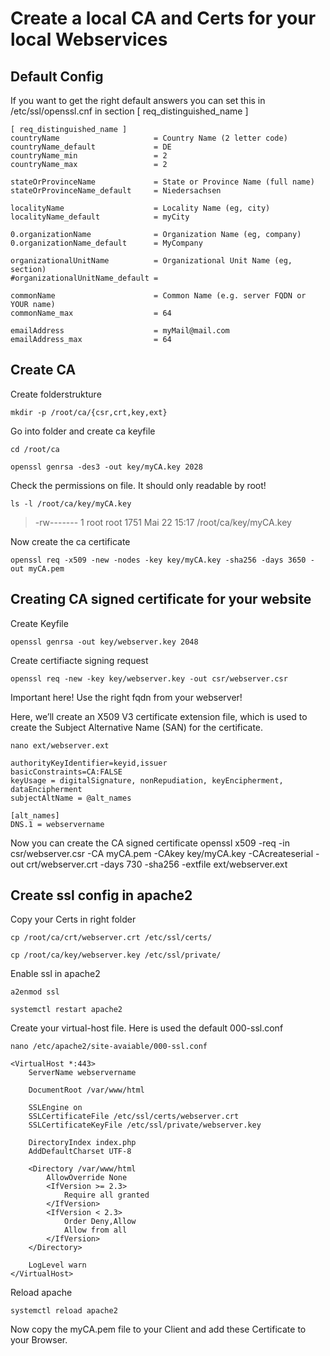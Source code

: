 # Create a local CA and Certs for your local Webservices

## Default Config

If you want to get the right default answers you can set this in
/etc/ssl/openssl.cnf in section [ req_distinguished_name ]

```
[ req_distinguished_name ]
countryName                     = Country Name (2 letter code)
countryName_default             = DE
countryName_min                 = 2
countryName_max                 = 2

stateOrProvinceName             = State or Province Name (full name)
stateOrProvinceName_default     = Niedersachsen

localityName                    = Locality Name (eg, city)
localityName_default            = myCity

0.organizationName              = Organization Name (eg, company)
0.organizationName_default      = MyCompany

organizationalUnitName          = Organizational Unit Name (eg, section)
#organizationalUnitName_default =

commonName                      = Common Name (e.g. server FQDN or YOUR name)
commonName_max                  = 64

emailAddress                    = myMail@mail.com
emailAddress_max                = 64
```

## Create CA

Create folderstrukture

```
mkdir -p /root/ca/{csr,crt,key,ext}
```

Go into folder and create ca keyfile

```
cd /root/ca
```

```
openssl genrsa -des3 -out key/myCA.key 2028
```

Check the permissions on file. It should only readable by root!

```
ls -l /root/ca/key/myCA.key
```
> -rw------- 1 root root 1751 Mai 22 15:17 /root/ca/key/myCA.key


Now create the ca certificate

```
openssl req -x509 -new -nodes -key key/myCA.key -sha256 -days 3650 -out myCA.pem
```

## Creating CA signed certificate for your website

Create Keyfile
```
openssl genrsa -out key/webserver.key 2048
```

Create certifiacte signing request
```
openssl req -new -key key/webserver.key -out csr/webserver.csr
```
Important here! Use the right fqdn from your webserver!

Here, we’ll create an X509 V3 certificate extension file, which is used to create the Subject Alternative Name (SAN) for the certificate.
```
nano ext/webserver.ext
```
```
authorityKeyIdentifier=keyid,issuer
basicConstraints=CA:FALSE
keyUsage = digitalSignature, nonRepudiation, keyEncipherment, dataEncipherment
subjectAltName = @alt_names

[alt_names]
DNS.1 = webservername
```

Now you can create the CA signed certificate
openssl x509 -req -in csr/webserver.csr -CA myCA.pem -CAkey key/myCA.key -CAcreateserial -out crt/webserver.crt -days 730 -sha256 -extfile ext/webserver.ext

## Create ssl config in apache2

Copy your Certs in right folder
```
cp /root/ca/crt/webserver.crt /etc/ssl/certs/
```
```
cp /root/ca/key/webserver.key /etc/ssl/private/
```

Enable ssl in apache2
```
a2enmod ssl
```
```
systemctl restart apache2
```

Create your virtual-host file. Here is used the default 000-ssl.conf
```
nano /etc/apache2/site-avaiable/000-ssl.conf
```
```
<VirtualHost *:443>
    ServerName webservername

    DocumentRoot /var/www/html

    SSLEngine on
    SSLCertificateFile /etc/ssl/certs/webserver.crt
    SSLCertificateKeyFile /etc/ssl/private/webserver.key

    DirectoryIndex index.php
    AddDefaultCharset UTF-8

    <Directory /var/www/html
        AllowOverride None
        <IfVersion >= 2.3>
            Require all granted
        </IfVersion>
        <IfVersion < 2.3>
            Order Deny,Allow
            Allow from all
        </IfVersion>
    </Directory>

    LogLevel warn
</VirtualHost>
```

Reload apache
```
systemctl reload apache2
```

Now copy the myCA.pem file to your Client and add these Certificate to your Browser.


